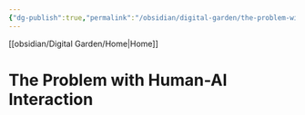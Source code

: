 ```yaml
---
{"dg-publish":true,"permalink":"/obsidian/digital-garden/the-problem-with-human-ai-interaction/","created":"2025-08-12T08:21:58.194+01:00","updated":"2025-08-12T11:40:50.338+01:00"}
---
```



[[obsidian/Digital Garden/Home\|Home]] 

# The Problem with Human-AI Interaction

